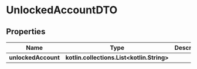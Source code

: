 
# UnlockedAccountDTO

## Properties
Name | Type | Description | Notes
------------ | ------------- | ------------- | -------------
**unlockedAccount** | **kotlin.collections.List&lt;kotlin.String&gt;** |  | 



